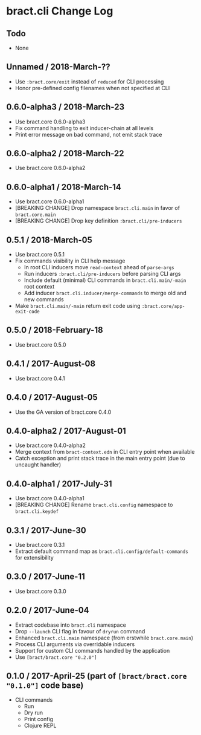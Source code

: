 # bract.cli Change Log

## Todo

- None


## Unnamed / 2018-March-??

- Use `:bract.core/exit` instead of `reduced` for CLI processing
- Honor pre-defined config filenames when not specified at CLI


## 0.6.0-alpha3 / 2018-March-23

- Use bract.core 0.6.0-alpha3
- Fix command handling to exit inducer-chain at all levels
- Print error message on bad command, not emit stack trace


## 0.6.0-alpha2 / 2018-March-22

- Use bract.core 0.6.0-alpha2


## 0.6.0-alpha1 / 2018-March-14

- Use bract.core 0.6.0-alpha1
- [BREAKING CHANGE] Drop namespace `bract.cli.main` in favor of `bract.core.main`
- [BREAKING CHANGE] Drop key definition `:bract.cli/pre-inducers`


## 0.5.1 / 2018-March-05

- Use bract.core 0.5.1
- Fix commands visibility in CLI help message
  - In root CLI inducers move `read-context` ahead of `parse-args`
  - Run inducers `:bract.cli/pre-inducers` before parsing CLI args
  - Include default (minimal) CLI commands in `bract.cli.main/-main` root context
  - Add inducer `bract.cli.inducer/merge-commands` to merge old and new commands
- Make `bract.cli.main/-main` return exit code using `:bract.core/app-exit-code`


## 0.5.0 / 2018-February-18

- Use bract.core 0.5.0


## 0.4.1 / 2017-August-08

- Use bract.core 0.4.1


## 0.4.0 / 2017-August-05

- Use the GA version of bract.core 0.4.0


## 0.4.0-alpha2 / 2017-August-01

- Use bract.core 0.4.0-alpha2
- Merge context from `bract-context.edn` in CLI entry point when available
- Catch exception and print stack trace in the main entry point (due to uncaught handler)


## 0.4.0-alpha1 / 2017-July-31

- Use bract.core 0.4.0-alpha1
- [BREAKING CHANGE] Rename `bract.cli.config` namespace to `bract.cli.keydef`


## 0.3.1 / 2017-June-30

- Use bract.core 0.3.1
- Extract default command map as `bract.cli.config/default-commands` for extensibility


## 0.3.0 / 2017-June-11
- Use bract.core 0.3.0


## 0.2.0 / 2017-June-04
- Extract codebase into `bract.cli` namespace
- Drop `--launch` CLI flag in favour of `dryrun` command
- Enhanced `bract.cli.main` namespace (from erstwhile `bract.core.main`)
- Process CLI arguments via overridable inducers
- Support for custom CLI commands handled by the application
- Use `[bract/bract.core "0.2.0"]`


## 0.1.0 / 2017-April-25 (part of `[bract/bract.core "0.1.0"]` code base)
- CLI commands
  - Run
  - Dry run
  - Print config
  - Clojure REPL
